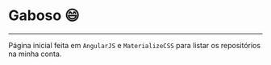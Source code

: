 # Gaboso :smile:

------

Página inicial feita em `AngularJS` e `MaterializeCSS` para listar os repositórios na minha conta.
